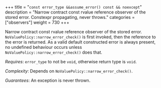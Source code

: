 +++
title = "`const error_type &&assume_error() const && noexcept`"
description = "Narrow contract const rvalue reference observer of the stored error. Constexpr propagating, never throws."
categories = ["observers"]
weight = 730
+++

Narrow contract const rvalue reference observer of the stored error. `NoValuePolicy::narrow_error_check()` is first invoked, then the reference to the error is returned. As a valid default constructed error is always present, no undefined behaviour occurs unless `NoValuePolicy::narrow_error_check()` does that.

*Requires*: `error_type` to not be `void`, otherwise return type is `void`.

*Complexity*: Depends on `NoValuePolicy::narrow_error_check()`.

*Guarantees*: An exception is never thrown.
